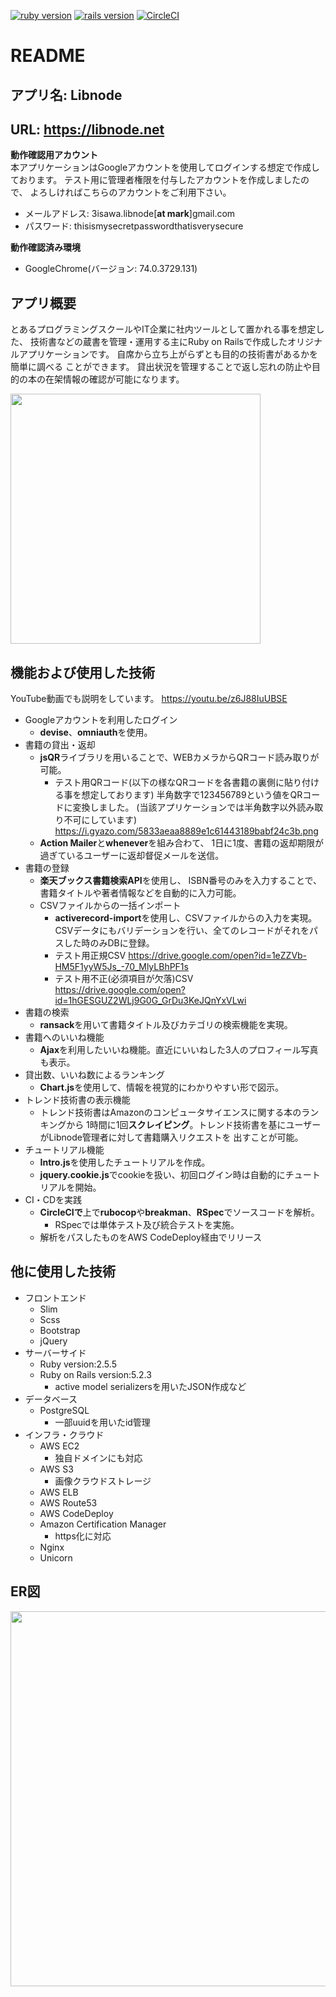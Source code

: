 [![ruby version](https://img.shields.io/badge/Ruby-v2.5.5-green.svg)](https://www.ruby-lang.org/ja/)
[![rails version](https://img.shields.io/badge/Rails-v5.2.3-brightgreen.svg)](http://rubyonrails.org/)
[![CircleCI](https://circleci.com/gh/3isawa/Libnode.svg?style=svg)](https://circleci.com/gh/3isawa/Libnode)
# README

## アプリ名: Libnode
## URL: https://libnode.net
**動作確認用アカウント**  
本アプリケーションはGoogleアカウントを使用してログインする想定で作成しております。
テスト用に管理者権限を付与したアカウントを作成しましたので、
よろしければこちらのアカウントをご利用下さい。
- メールアドレス: 3isawa.libnode[**at mark**]gmail.com
- パスワード: thisismysecretpasswordthatisverysecure

**動作確認済み環境**
- GoogleChrome(バージョン: 74.0.3729.131)

## アプリ概要
とあるプログラミングスクールやIT企業に社内ツールとして置かれる事を想定した、
技術書などの蔵書を管理・運用する主にRuby on Railsで作成したオリジナルアプリケーションです。
自席から立ち上がらずとも目的の技術書があるかを簡単に調べる  ことができます。
貸出状況を管理することで返し忘れの防止や目的の本の在架情報の確認が可能になります。

<img src="https://i.gyazo.com/df003ac546e356cc340c7c9f1e1353b5.png" width="400px">

## 機能および使用した技術
YouTube動画でも説明をしています。
https://youtu.be/z6J88IuUBSE

- Googleアカウントを利用したログイン
  - **devise**、**omniauth**を使用。
- 書籍の貸出・返却
  - **jsQR**ライブラリを用いることで、WEBカメラからQRコード読み取りが可能。
    - テスト用QRコード(以下の様なQRコードを各書籍の裏側に貼り付ける事を想定しております)
    半角数字で123456789という値をQRコードに変換しました。
    (当該アプリケーションでは半角数字以外読み取り不可にしています)
    https://i.gyazo.com/5833aeaa8889e1c61443189babf24c3b.png
  - **Action Mailer**と**whenever**を組み合わて、
    1日に1度、書籍の返却期限が過ぎているユーザーに返却督促メールを送信。
- 書籍の登録
   - **楽天ブックス書籍検索API**を使用し、
   ISBN番号のみを入力することで、書籍タイトルや著者情報などを自動的に入力可能。
  - CSVファイルからの一括インポート
    - **activerecord-import**を使用し、CSVファイルからの入力を実現。
    CSVデータにもバリデーションを行い、全てのレコードがそれをパスした時のみDBに登録。
    - テスト用正規CSV https://drive.google.com/open?id=1eZZVb-HM5F1yyW5Js_-70_MlyLBhPF1s
    - テスト用不正(必須項目が欠落)CSV https://drive.google.com/open?id=1hGESGUZ2WLj9G0G_GrDu3KeJQnYxVLwi
- 書籍の検索
  - **ransack**を用いて書籍タイトル及びカテゴリの検索機能を実現。
- 書籍へのいいね機能
  - **Ajax**を利用したいいね機能。直近にいいねした3人のプロフィール写真も表示。
- 貸出数、いいね数によるランキング
  - **Chart.js**を使用して、情報を視覚的にわかりやすい形で図示。
- トレンド技術書の表示機能
   - トレンド技術書はAmazonのコンピュータサイエンスに関する本のランキングから
   1時間に1回**スクレイピング**。トレンド技術書を基にユーザーがLibnode管理者に対して書籍購入リクエストを  出すことが可能。
- チュートリアル機能
  - **Intro.js**を使用したチュートリアルを作成。
  - **jquery.cookie.js**でcookieを扱い、初回ログイン時は自動的にチュートリアルを開始。
- CI・CDを実践
  - **CircleCIで**上で**rubocop**や**breakman**、**RSpec**でソースコードを解析。
    - RSpecでは単体テスト及び統合テストを実施。
  - 解析をパスしたものをAWS CodeDeploy経由でリリース

## 他に使用した技術
- フロントエンド
  - Slim
  - Scss
  - Bootstrap
  - jQuery
- サーバーサイド
  - Ruby version:2.5.5
  - Ruby on Rails version:5.2.3
    - active model serializersを用いたJSON作成など
- データベース
  - PostgreSQL
    - 一部uuidを用いたid管理
- インフラ・クラウド
  - AWS EC2
     - 独自ドメインにも対応
  - AWS S3
    - 画像クラウドストレージ
  - AWS ELB
  - AWS Route53
  - AWS CodeDeploy
  - Amazon Certification Manager
    - https化に対応
  - Nginx
  - Unicorn

## ER図
<img src="https://i.gyazo.com/e0b00b60938b7fef6c0b63d2bbf55bb2.png" width="600px">
